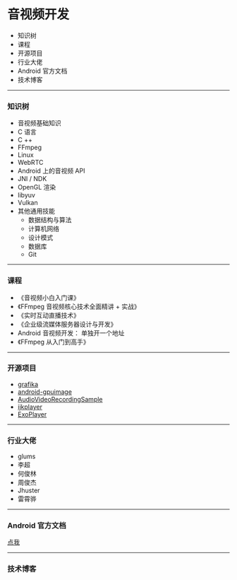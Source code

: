# 音视频开发

- 知识树
- 课程
- 开源项目
- 行业大佬
- Android 官方文档
- 技术博客

---

### 知识树

- 音视频基础知识
- C 语言
- C ++
- FFmpeg
- Linux
- WebRTC
- Android 上的音视频 API
- JNI / NDK
- OpenGL 渲染
- libyuv
- Vulkan
- 其他通用技能
  - 数据结构与算法
  - 计算机网络
  - 设计模式
  - 数据库
  - Git

---

### 课程

- 《音视频小白入门课》
- 《FFmpeg 音视频核心技术全面精讲 + 实战》
- 《实时互动直播技术》
- 《企业级流媒体服务器设计与开发》
- Android 音视频开发： 单独开一个地址
- 《FFmpeg 从入门到高手》

---

### 开源项目

- [grafika](https://github.com/google/grafika)
- [android-gpuimage](https://github.com/cats-oss/android-gpuimage)
- [AudioVideoRecordingSample](http://AudioVideoRecordingSample)
- [ijkplayer](https://github.com/bilibili/ijkplayer)
- [ExoPlayer](https://github.com/google/ExoPlayer)

---

### 行业大佬

- glums
- 李超
- 何俊林
- 周俊杰
- Jhuster
- 雷霄骅

---

### Android 官方文档

[点我](https://developer.android.com/guide/topics/media)

---

### 技术博客

